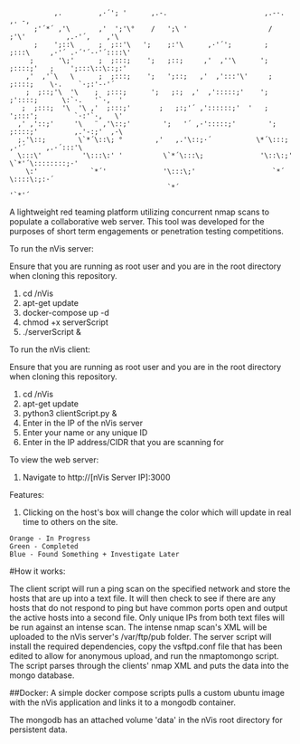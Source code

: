 ```
           ,.         ,·´'; '      ,.-.                        ,.-·.                  ,. -,    
      ;'´*´ ,'\       ,'  ';'\°    /   ';\ '                    /    ;'\'          ,.·'´,    ,'\   
      ;    ';::\      ;  ;::'\   ';    ;:'\      ,·'´';        ;    ;:::\     ,·'´ .·´'´-·'´::::\' 
     ;      '\;'      ;  ;:::;    ';   ;::;     ,'  ,''\      ';    ;::::;'   ;    ';:::\::\::;:'  
    ,'  ,'`\   \      ;  ;:::;    ';   ';::;   ,'  ,':::'\'     ;   ;::::;    \·.    `·;:'-·'´     
    ;  ;::;'\  '\    ;  ;:::;      ';   ;:;  ,'  ,':::::;'    ';  ;'::::;      \:`·.   '`·,  '     
   ;  ;:::;  '\  '\ ,'  ;:::;'       ;   ;:;'´ ,'::::::;'  '   ;  ';:::';         `·:'`·,   \'      
  ,' ,'::;'     '\   ¨ ,'\::;'        ';   '´ ,·':::::;'        ';  ;::::;'         ,.'-:;'  ,·\     
  ;.'\::;        \`*´\::\; °        ,'   ,.'\::;·´           \*´\:::;     ,·'´     ,.·´:::'\    
  \:::\'          '\:::\:' '          \`*´\:::\;              '\::\:;'      \`*'´\::::::::;·'   
    \:'             `*´'              '\:::\;'                   `*´         \::::\:;:·´        
                                       `*´                                   '`*'´            
```


A lightweight red teaming platform utilizing concurrent nmap scans to populate a collaborative web server. This tool was developed for the purposes of short term engagements or penetration testing competitions. 

To run the nVis server:
  
  Ensure that you are running as root user and you are in the root directory when cloning this repository.
  
  1. cd /nVis
  2. apt-get update
  3. docker-compose up -d
  4. chmod +x serverScript
  5. ./serverScript &
    
To run the nVis client:
  
  Ensure that you are running as root user and you are in the root directory when cloning this repository.
  
  1. cd /nVis
  2. apt-get update
  3. python3 clientScript.py &
  4. Enter in the IP of the nVis server
  5. Enter your name or any unique ID
  6. Enter in the IP address/CIDR that you are scanning for
  
  
To view the web server:
  
  1. Navigate to http://[nVis Server IP]:3000
  
Features:
  1. Clicking on the host's box will change the color which will update in real time to others on the site.
    
    Orange - In Progress
    Green - Completed
    Blue - Found Something + Investigate Later
  
#How it works:

The client script will run a ping scan on the specified network and store the hosts that are up into a text file. 
It will then check to see if there are any hosts that do not respond to ping but have common ports open and output the active hosts into a second file. Only unique IPs from both text files will be run against an intense scan.
The intense nmap scan's XML will be uploaded to the nVis server's /var/ftp/pub folder.
The server script will install the required dependencies, copy the vsftpd.conf file that has been edited to allow for anonymous upload, and run the nmaptomongo script. The script parses through the clients' nmap XML and puts the data into the mongo database.


  
##Docker:
A simple docker compose scripts pulls a custom ubuntu image with the nVis application and links it to a mongodb container.

The mongodb has an attached volume 'data' in the nVis root directory for persistent data.
  

  
  
  
  
